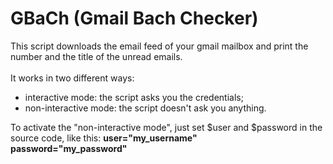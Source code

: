 GBaCh (Gmail Bach Checker)
==========================

This script downloads the email feed of your gmail mailbox and print
the number and the title of the unread emails.
<br/><br/>
It works in two different ways:
- interactive mode: the script asks you the credentials;
- non-interactive mode: the script doesn't ask you anything.

To activate the "non-interactive mode", just set $user
and $password in the source code, like this:
<b>user="my_username"<br /></b>
<b>password="my_password"</b>
